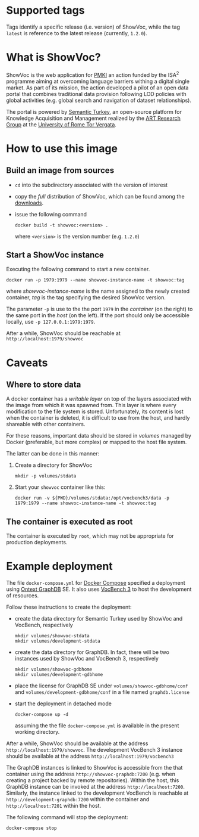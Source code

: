 Supported tags
==============

Tags identify a specific release (i.e. version) of ShowVoc, while the tag `latest` is reference to the latest release (currently, `1.2.0`).

What is ShowVoc?
=============

ShowVoc is the web application for [PMKI](https://ec.europa.eu/isa2/actions/overcoming-language-barriers_en) an action funded by the ISA<sup>2</sup> programme aiming at overcoming language barriers withing
a digital single market. As part of its mission, the action developed a pilot of an open data portal that combines traditional data provision following LOD policies with global activities (e.g. global search and navigation of dataset relationships).

The portal is powered by [Semantic Turkey](http://semanticturkey.uniroma2.it/), an open-source platform for Knowledge Acquisition and Management realized by the [ART Research Group](http://art.uniroma2.it/) at the [University of Rome Tor Vergata](http://www.uniroma2.it/).

How to use this image
=====================

Build an image from sources
---------------------------

* `cd` into the subdirectory associated with the version of interest
* copy the *full* distribution of ShowVoc, which can be found among the [downloads](https://bitbucket.org/art-uniroma2/showvoc/downloads/).
* issue the following command

  `docker build -t showvoc:<version> .`

  where `<version>` is the version number (e.g. `1.2.0`)

Start a ShowVoc instance
---------------------

Executing the following command to start a new container.

`docker run -p 1979:1979 --name showvoc-instance-name -t showvoc:tag`

where *showvoc-instance-name* is the name assigned to the newly created container, *tag* is the tag specifying the desired ShowVoc version.

The parameter `-p` is use to the the port `1979` in the *container* (on the right) to the
same port in the *host* (on the left). If the port should only be accessible locally, use `-p 127.0.0.1:1979:1979`.

After a while, ShowVoc should be reachable at `http://localhost:1979/showvoc` 

Caveats
=======

Where to store data
-------------------

A docker container has a *writable layer* on top of the layers associated with the image from which it was spawned from. This layer is where every modification to the file system is stored. Unfortunately, its content is lost when the container is deleted, it is difficult to use from the host, and hardly shareable with other containers.

For these reasons, important data should be stored in *volumes* managed by Docker (preferable, but more complex) or mapped to the host file system.

The latter can be done in this manner:

1. Create a directory for ShowVoc

   `mkdir -p volumes/stdata`

2. Start your `showvoc` container like this:

   `docker run -v ${PWD}/volumes/stdata:/opt/vocbench3/data -p 1979:1979 --name showvoc-instance-name -t showvoc:tag`

The container is executed as root
---------------------------------

The container is executed by `root`, which may not be appropriate for production deployments.


Example deployment
==================

The file `docker-compose.yml` for [Docker Compose](https://docs.docker.com/compose/) specified a deployment using [Ontext GraphDB](http://graphdb.ontotext.com/) SE. It also uses [VocBench 3](http://vocbench.uniroma2.it/) to host the development of resources.

Follow these instructions to create the deployment:
 * create the data directory for Semantic Turkey used by ShowVoc and VocBench, respectively
   
   ```
   mkdir volumes/showvoc-stdata
   mkdir volumes/development-stdata
   ```
 * create the data directory for GraphDB. In fact, there will be two instances used by
   ShowVoc and VocBench 3, respectively
   
   ```
   mkdir volumes/showvoc-gdbhome
   mkdir volumes/development-gdbhome
   ```

* place the license for GraphDB SE under `volumes/showvoc-gdbhome/conf` and `volumes/development-gdbhome/conf` in a file named `graphdb.license`

* start the deployment in detached mode

  `docker-compose up -d`

  assuming the the file `docker-compose.yml` is available in the present working directory.

After a while, ShowVoc should be available at the address `http://localhost:1979/showvoc`. The development VocBench 3 instance should be available at the address `http://localhost:1979/vocbench3`

The GraphDB instances is linked to ShowVoc is accessible from the that container using the address `http://showvoc-graphdb:7200` (e.g. when creating a project backed by remote repositories). Within the host, this GraphDB instance can be invoked at the address `http://localhost:7200`.
Similarly, the instance linked to the development VocBench is reachable at `http://development-graphdb:7200` within the container and `http://localhost:7201` within the host.

The following command will stop the deployment:

`docker-compose stop`
